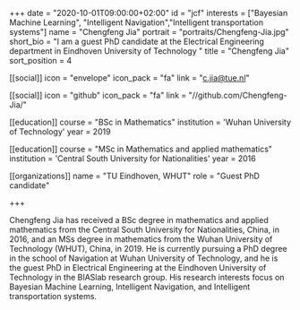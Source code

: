 +++
date = "2020-10-01T09:00:00+02:00"
id = "jcf"
interests = ["Bayesian Machine Learning", "Intelligent Navigation","Intelligent transportation systems"]
name = "Chengfeng Jia"
portrait = "portraits/Chengfeng-Jia.jpg"
short_bio = "I am a guest PhD candidate at the Electrical Engineering department in Eindhoven University of Technology "
title = "Chengfeng Jia"
sort_position = 4

[[social]]
    icon = "envelope"
    icon_pack = "fa"
    link = "c.jia@tue.nl"
	
[[social]]
    icon = "github"
    icon_pack = "fa"
    link = "//github.com/Chengfeng-Jia/"

[[education]]
    course = "BSc in Mathematics"
    institution = 'Wuhan University of Technology'
    year = 2019

[[education]]
    course = "MSc in Mathematics and applied mathematics"
    institution = 'Central South University for Nationalities'
    year = 2016

[[organizations]]
    name = "TU Eindhoven, WHUT"
    role = "Guest PhD candidate"

+++

Chengfeng Jia has received a BSc degree in mathematics and applied mathematics from the Central South University for Nationalities, China, in 2016, and an MSs degree in mathematics from the Wuhan University of Technology (WHUT), China, in 2019.
He is currently pursuing a PhD degree in the school of Navigation at Wuhan University of Technology, and he is the guest PhD in Electrical Engineering at the Eindhoven University of Technology in the BIASlab research group. 
His research interests focus on Bayesian Machine Learning, Intelligent Navigation, and Intelligent transportation systems.